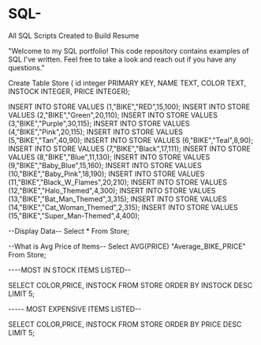# SQL-
All SQL Scripts Created to Build Resume

"Welcome to my SQL portfolio! This code repository contains examples of SQL I've written. Feel free to take a look and reach out if you have any questions."

Create Table Store
( id integer PRIMARY KEY, NAME TEXT, COLOR TEXT, INSTOCK INTEGER, PRICE INTEGER);

INSERT INTO STORE VALUES
(1,"BIKE","RED",15,100);
INSERT INTO STORE VALUES
(2,"BIKE","Green",20,110);
INSERT INTO STORE VALUES
(3,"BIKE","Purple",30,115);
INSERT INTO STORE VALUES
(4,"BIKE","Pink",20,115);
INSERT INTO STORE VALUES
(5,"BIKE","Tan",40,90);
INSERT INTO STORE VALUES
(6,"BIKE","Teal",8,90);
INSERT INTO STORE VALUES
(7,"BIKE","Black",17,111);
INSERT INTO STORE VALUES
(8,"BIKE","Blue",11,130);
INSERT INTO STORE VALUES
(9,"BIKE","Baby_Blue",15,160);
INSERT INTO STORE VALUES
(10,"BIKE","Baby_Pink",18,190);
INSERT INTO STORE VALUES
(11,"BIKE","Black_W_Flames",20,210);
INSERT INTO STORE VALUES
(12,"BIKE","Halo_Themed",4,300);
INSERT INTO STORE VALUES
(13,"BIKE","Bat_Man_Themed",3,315);
INSERT INTO STORE VALUES
(14,"BIKE","Cat_Woman_Themed",2,315);
INSERT INTO STORE VALUES
(15,"BIKE","Super_Man-Themed",4,400);

--Display Data--
Select *
From Store;

--What is Avg Price of Items--
Select AVG(PRICE) "Average_BIKE_PRICE"
From Store;

----MOST IN STOCK ITEMS LISTED--

SELECT COLOR,PRICE, INSTOCK
FROM STORE
ORDER BY INSTOCK DESC
LIMIT 5;

----- MOST EXPENSIVE ITEMS LISTED--

SELECT COLOR,PRICE, INSTOCK
FROM STORE
ORDER BY PRICE DESC
LIMIT 5;
